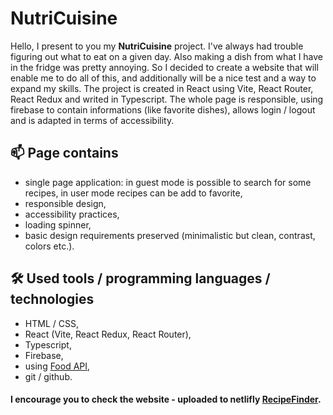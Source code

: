 # NutriCuisine

Hello, I present to you my **NutriCuisine** project. I've always had trouble figuring out what to eat on a given day. Also making a dish from what I have in the fridge was pretty annoying. So I decided to create a website that will enable me to do all of this, and additionally will be a nice test and a way to expand my skills. The project is created in React using Vite, React Router, React Redux and writed in Typescript.
The whole page is responsible, using firebase to contain informations (like favorite dishes), allows login / logout and is adapted in terms of accessibility.

## 📫 Page contains

- single page application: in guest mode is possible to search for some recipes, in user mode recipes can be add to favorite,
- responsible design,
- accessibility practices,
- loading spinner,
- basic design requirements preserved (minimalistic but clean, contrast, colors etc.).

## 🛠 Used tools / programming languages / technologies

- HTML / CSS,
- React (Vite, React Redux, React Router),
- Typescript,
- Firebase,
- using [Food API](https://www.edamam.com/),
- git / github.

#### I encourage you to check the website - uploaded to netlifly [RecipeFinder](https://toolkiit.netlify.app/).
